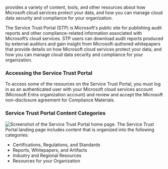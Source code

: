 provides a variety of content, tools, and other resources about how Microsoft cloud services protect your data, and how you can manage cloud data security and compliance for your organization.

The Service Trust Portal (STP) is Microsoft's public site for publishing audit reports and other compliance-related information associated with Microsoft’s cloud services. STP users can download audit reports produced by external auditors and gain insight from Microsoft-authored whitepapers that provide details on how Microsoft cloud services protect your data, and how you can manage cloud data security and compliance for your organization.
### Accessing the Service Trust Portal
To access some of the resources on the Service Trust Portal, you must log in as an authenticated user with your Microsoft cloud services account (Microsoft Entra organization account) and review and accept the Microsoft non-disclosure agreement for Compliance Materials.
### Service Trust Portal Content Categories
![Screenshot of the Service Trust Portal home page.](https://learn.microsoft.com/en-us/training/wwl-sci/describe-compliance-management-capabilities-microsoft/media/stp-home-page-v2-inline.png)
The Service Trust Portal landing page includes content that is organized into the following categories:
- Certifications, Regulations, and Standards
- Reports, Whitepapers, and Artifacts
- Industry and Regional Resources
- Resources for your Organization
